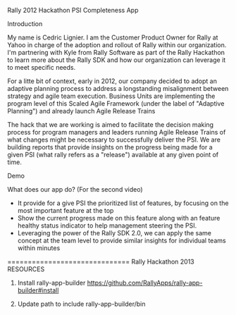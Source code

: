 Rally 2012 Hackathon
PSI Completeness App

Introduction

My name is Cedric Lignier. I am the Customer Product Owner for Rally at Yahoo in charge of the adoption and rollout of Rally within our organization.
I'm partnering with Kyle from Rally Software as part of the Rally Hackathon to learn more about the Rally SDK and how our organization can leverage it to meet specific needs.

For a litte bit of context, early in 2012, our company decided to adopt an adaptive planning process to address a longstanding misalignment between strategy and agile team execution. Business Units are implementing the program level of this Scaled Agile Framework (under the label of "Adaptive Planning") and already launch Agile Release Trains

The hack that we are working is aimed to facilitate the decision making process for program managers and leaders running Agile Release Trains of what changes might be necessary to successfully deliver the PSI. We are building reports that provide insights on the progress being made for a given PSI (what rally refers as a "release") available at any given point of time.

Demo

What does our app do? (For the second video)
 - It provide for a give PSI the prioritized list of features, by focusing on the most important feature at the top
 - Show the current progress made on this feature along with an feature healthy status indicator to help management steering the PSI.
 - Leveraging the power of the Rally SDK 2.0, we can apply the same concept at the team level to provide similar insights for individual teams within minutes


==============================
Rally Hackathon 2013 RESOURCES

1) Install rally-app-builder
https://github.com/RallyApps/rally-app-builder#install

2) Update path to include rally-app-builder/bin

